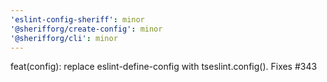 ```yaml
---
'eslint-config-sheriff': minor
'@sherifforg/create-config': minor
'@sherifforg/cli': minor
---
```


feat(config): replace eslint-define-config with tseslint.config().
Fixes #343
